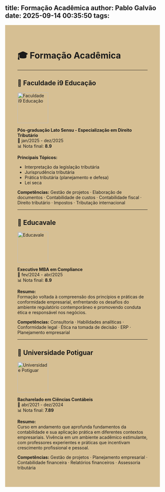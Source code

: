 title: Formação Acadêmica
author: Pablo Galvão
date: 2025-09-14 00:35:50
tags:
---
<div style="background-color:#d6bf93; padding:40px;">

# 🎓 Formação Acadêmica

---

## 📌 Faculdade i9 Educação
<img src="https://upload.wikimedia.org/wikipedia/commons/4/4f/Placeholder_logo.png" alt="Faculdade i9 Educação" width="100"/>

**Pós-graduação Lato Sensu - Especialização em Direito Tributário**  
📅 jan/2025 - dez/2025  
📊 Nota final: **8.9**

**Principais Tópicos:**
- Interpretação da legislação tributária  
- Jurisprudência tributária  
- Prática tributária (planejamento e defesa)  
- Lei seca  

**Competências:** Gestão de projetos · Elaboração de documentos · Contabilidade de custos · Contabilidade fiscal · Direito tributário · Impostos · Tributação internacional  

---

## 📌 Educavale
<img src="https://upload.wikimedia.org/wikipedia/commons/4/4f/Placeholder_logo.png" alt="Educavale" width="100"/>

**Executive MBA em Compliance**  
📅 fev/2024 - abr/2025  
📊 Nota final: **8.9**

**Resumo:**  
Formação voltada à compreensão dos princípios e práticas de conformidade empresarial, enfrentando os desafios do ambiente regulatório contemporâneo e promovendo conduta ética e responsável nos negócios.  

**Competências:** Consultoria · Habilidades analíticas · Conformidade legal · Ética na tomada de decisão · ERP · Planejamento empresarial  

---

## 📌 Universidade Potiguar
<img src="https://upload.wikimedia.org/wikipedia/commons/4/4f/Placeholder_logo.png" alt="Universidade Potiguar" width="100"/>

**Bacharelado em Ciências Contábeis**  
📅 abr/2021 - dez/2024  
📊 Nota final: **7.89**

**Resumo:**  
Curso em andamento que aprofunda fundamentos da contabilidade e sua aplicação prática em diferentes contextos empresariais. Vivência em um ambiente acadêmico estimulante, com professores experientes e práticas que incentivam crescimento profissional e pessoal.  

**Competências:** Gestão de projetos · Planejamento empresarial · Contabilidade financeira · Relatórios financeiros · Assessoria tributária  

</div>